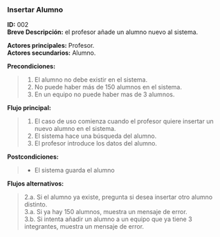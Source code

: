 ### Insertar Alumno**ID:** 002   **Breve Descripción:** el profesor añade un alumno nuevo al sistema.   **Actores principales:** Profesor.   **Actores secundarios:** Alumno.   **Precondiciones:**>1. El alumno no debe existir en el sistema.>2. No puede haber más de 150 alumnos en el sistema.>3. En un equipo no puede haber mas de 3 alumnos.**Flujo principal:**>1. El caso de uso comienza cuando el profesor quiere insertar un nuevo alumno en el sistema.>2. El sistema hace una búsqueda del alumno.>3. El profesor introduce los datos del alumno.**Postcondiciones:**>+ El sistema guarda el alumno**Flujos alternativos:**>2.a. Si el alumno ya existe, pregunta si desea insertar otro alumno distinto.   >3.a. Si ya hay 150 alumnos, muestra un mensaje de error.   >3.b. Si intenta añadir un alumno a un equipo que ya tiene 3 integrantes, muestra un mensaje de error.